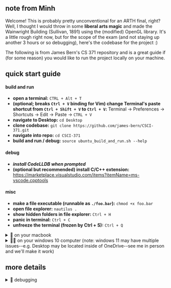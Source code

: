 ## note from Minh
Welcome! This is probably pretty unconventional for an ARTH final, right? Well, I thought I would throw in some **liberal arts magic** and made the Wainwright Building (Sullivan, 1891) using the (modified) OpenGL library. It's a little rough right now, but for the scope of the exam (and not staying up another 3 hours or so debugging), here's the codebase for the project :)

The following is from James Bern's CS 371 repository and is a great guide if (for some reason) you would like to run the project locally on your machine.

## quick start guide
 
#### build and run
- **open a terminal:** `CTRL + Alt + T`
- **(optional; breaks `Ctrl + V` binding for Vim) change Terminal's paste shortcut from `Ctrl + Shift + V` to `Ctrl + V`:** Terminal -> Preferences -> Shortcuts -> Edit -> Paste -> `CTRL + V`
- **navigate to Desktop:** `cd Desktop`
- **clone codebase:** `git clone https://github.com/james-bern/CSCI-371.git`
- **navigate into repo:** `cd CSCI-371`
- **build and run / debug:** `source ubuntu_build_and_run.sh --help`
#### debug
- **_install CodeLLDB when prompted_**
- **(optional but recommended) install C/C++ extension:** https://marketplace.visualstudio.com/items?itemName=ms-vscode.cpptools
#### misc
- **make a file executable (runnable as `./foo.bar`):** `chmod +x foo.bar`
- **open file explorer:** `nautilus .`
- **show hidden folders in file explorer:** `Ctrl + H`
- **panic in terminal:** `Ctrl + C`
- **unfreeze the terminal (frozen by Ctrl + S):** `Ctrl + Q`
</details>

<details>
  <summary>🍏 on your macbook</summary>

#### build and run
- **open terminal:** `⌘ + Space`; type `Terminal`; press `Enter`
- **(optional but recommended) old-style fullscreen Terminal:** hold `option`; click green circle
- **navigate to Desktop:** `cd Desktop`
- **install Xcode if you don't have it already:** https://apps.apple.com/us/app/xcode/id497799835?mt=12
- **clone codebase:** `git clone https://github.com/james-bern/CSCI-371.git`
  - **_if prompted, install developer tools and then repeat this step_**
- **navigate into repo:** `cd CSCI-371`
- **build and run / debug:** `source mac_build_and_run.sh --help`
#### debug
- **debug with VS Code:**
  - **install and configure VS Code**
    - **follow steps for 'Installation':** https://code.visualstudio.com/docs/setup/mac
    - **follow steps for 'Launching from the command line':** https://code.visualstudio.com/docs/setup/mac#_launching-from-the-command-line
  - **_install CodeLLDB when prompted_**
  - **(optional but recommended) install C/C++ extension:** https://marketplace.visualstudio.com/items?itemName=ms-vscode.cpptools
- **❗ _if you randomly start having problems, you may need to shell uninstall and then shell install again_ (see 'Launching from the command line')**
#### misc
- **(recommended) set refresh rate to 60 Hertz**
  - **open System Preferences:** `⌘ + Space`; type `System Preferences`; press `Enter`
  - **click Displays**
  - Refresh Rate -> 60 Hertz
- **make a file executable (runnable as `./foo.bar`):** `chmod +x foo.bar`
- **open finder:** `open .`
- **show hidden folders in finder:** `⌘ + Shift + .`
- **show all file extensions in finder:** Finder -> Preferences... -> Advanced -> Show all filename extensions
</details>

<details>
  <summary>🤷‍♂️ on your windows 10 computer (note: windows 11 may have multiple issues--e.g. Desktop may be located inside of OneDrive--see me in person and we'll make it work)</summary>

#### build and run
- **install git if you don't have it**
  - **install standalone (use all default options):** https://git-scm.com/download/win
- **install C++ build tools if you don't have them (any year should work)**
  - **option a (recommended) -- install standalone (:warning: you will need to scroll down; be careful you install the right thing):** https://visualstudio.microsoft.com/downloads/?q=build+tools
  - **option b -- install Visual Studio Community Edition:** https://visualstudio.microsoft.com/downloads/
- **open a x64 Native Tools Command Prompt:** press `⊞ Win`; type `x64`; press `Enter`
- **navigate to Desktop:** `cd "C:\Users\YOUR_USER_NAME\Desktop"`
- **clone codebase:** `git clone https://github.com/james-bern/CSCI-371.git`
- **navigate into repo:** `cd CSCI-371`
- **build and run / debug:** `windows_build_and_run.bat --help`
- **(optional but recommended) create a shortcut for the x64 Native Tools Command Prompt that starts in repo**
  - **bring up x64 Native Tools Command Prompt in start menu:** press `⊞ Win`; type `x64`
  - **bring up shortcut in file explorer:** click Open file location
  - **create a Desktop shortcut:** holding control, click and drag highlighted shortcut to your Desktop
  - **customize shortcut:**
    - right click Desktop shortcut -> change Start in field to `"C:\Users\YOUR_USER_NAME\Desktop\CSCI-371"`
    - go to General tab -> change name (no-name field) to `CSCI-371` (or whatever you would like)

#### debug
- **option a (so much better) -- debug with RemedyBG (vroom vroom)**
  - purchase here (if cost is an issue, just let me know) https://remedybg.itch.io/remedybg
  - place remedybg.exe in CSCI-371 directory
- **option b (maybe easier at first, but trust me it's not worth it) -- debug with Visual Studio Code**
  - **install VS Code if you don't have it:** https://code.visualstudio.com/download
#### misc
- **open file explorer:** start .
- **show hidden files:** press `⊞ Win`; type Show hidden files; File Explorer Options -> Show hidden files... (also a good time to make sure Hide extensions for known file types is unchecked)
</details>



## more details
<details>
  <summary>🐛 debugging</summary>

#### basic usage
- click to the left of a line number (red circle should appear) to toggle a breakpoint
#### troubleshooting
- **known issue -- pause button doesn't work at first in VS Code**
  - workaround: use a programmatic breakpoint `xplat_run_to_line();`
  - workaround: hit a manual breakpoint and resume, then pause should work
</details>



